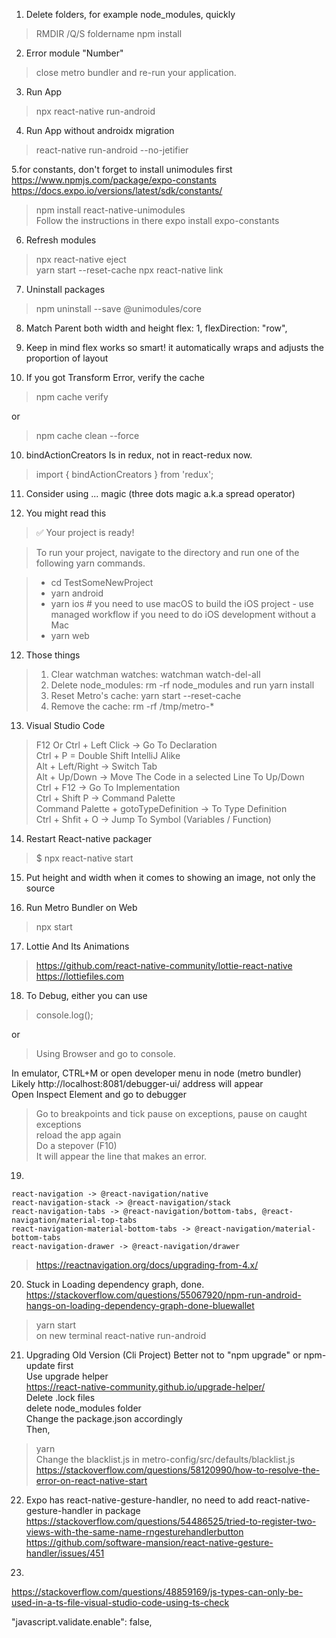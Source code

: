 1. Delete folders, for example node_modules, quickly
> RMDIR /Q/S foldername
> npm install

2. Error module "Number"
>  close metro bundler and re-run your application.

3. Run App
> npx react-native run-android   

4. Run App without androidx migration
> react-native run-android --no-jetifier       

5.for constants, don't forget to install unimodules first
https://www.npmjs.com/package/expo-constants
https://docs.expo.io/versions/latest/sdk/constants/
> npm install react-native-unimodules    
> Follow the instructions in there
> expo install expo-constants

6. Refresh modules 
> npx react-native eject   
> yarn start --reset-cache
> npx react-native link   

7. Uninstall packages
> npm uninstall --save @unimodules/core

8. Match Parent both width and height
flex: 1,
flexDirection: "row",

9. Keep in mind flex works so smart! it automatically wraps and adjusts the proportion of layout

10. If you got Transform Error, verify the cache 
> npm cache verify 

or 

> npm cache clean --force

10. bindActionCreators  Is in redux, not in react-redux now.
> import { bindActionCreators } from 'redux';

11. Consider using ... magic (three dots magic a.k.a spread operator)

12. You might read this
> ✅ Your project is ready!

> To run your project, navigate to the directory and run one of the following yarn commands.

> - cd TestSomeNewProject
> - yarn android
> - yarn ios # you need to use macOS to build the iOS project - use managed workflow if you need to do iOS development without a Mac
> - yarn web

12. Those things
>  1. Clear watchman watches: watchman watch-del-all
>  2. Delete node_modules: rm -rf node_modules and run yarn install
>  3. Reset Metro's cache: yarn start --reset-cache
>  4. Remove the cache: rm -rf /tmp/metro-*

13. Visual Studio Code
> F12 Or Ctrl + Left Click  -> Go To Declaration  
> Ctrl + P = Double Shift IntelliJ Alike  
> Alt + Left/Right -> Switch Tab  
> Alt + Up/Down -> Move The Code in a selected Line To Up/Down  
> Ctrl + F12 -> Go To Implementation  
> Ctrl + Shift P -> Command Palette  
> Command Palette + gotoTypeDefinition -> To Type Definition  
> Ctrl + Shfit + O -> Jump To Symbol (Variables / Function)  

14. Restart React-native packager
> $ npx react-native start

15. Put height and width when it comes to showing an image, not only the source

16. Run Metro Bundler on Web
> npx start

17. Lottie And Its Animations
> https://github.com/react-native-community/lottie-react-native  
> https://lottiefiles.com  

18. To Debug, either you can use  
> console.log();

or  

> Using Browser and go to console.  

In emulator, CTRL+M or open developer menu in node (metro bundler)  
Likely http://localhost:8081/debugger-ui/ address will appear  
Open Inspect Element and go to debugger  

> Go to breakpoints and tick pause on exceptions, pause on caught exceptions  
> reload the app again  
> Do a stepover (F10)   
It will appear the line that makes an error.  

19. 

    react-navigation -> @react-navigation/native
    react-navigation-stack -> @react-navigation/stack
    react-navigation-tabs -> @react-navigation/bottom-tabs, @react-navigation/material-top-tabs
    react-navigation-material-bottom-tabs -> @react-navigation/material-bottom-tabs
    react-navigation-drawer -> @react-navigation/drawer
    
> https://reactnavigation.org/docs/upgrading-from-4.x/  

20. Stuck in Loading dependency graph, done.
https://stackoverflow.com/questions/55067920/npm-run-android-hangs-on-loading-dependency-graph-done-bluewallet
> yarn start  
on new terminal
> react-native run-android

21. Upgrading Old Version (Cli Project)
Better not to "npm upgrade" or npm-update first  
Use upgrade helper  
https://react-native-community.github.io/upgrade-helper/  
Delete .lock files  
delete node_modules folder  
Change the package.json accordingly  
Then,     
> yarn  
Change the blacklist.js in metro-config/src/defaults/blacklist.js
https://stackoverflow.com/questions/58120990/how-to-resolve-the-error-on-react-native-start


22. Expo has react-native-gesture-handler, no need to add react-native-gesture-handler in package
https://stackoverflow.com/questions/54486525/tried-to-register-two-views-with-the-same-name-rngesturehandlerbutton
https://github.com/software-mansion/react-native-gesture-handler/issues/451

23. 
https://stackoverflow.com/questions/48859169/js-types-can-only-be-used-in-a-ts-file-visual-studio-code-using-ts-check

"javascript.validate.enable": false,
